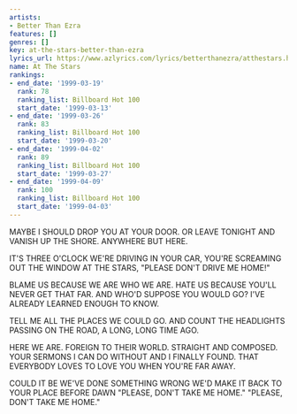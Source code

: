 ```yaml
---
artists:
- Better Than Ezra
features: []
genres: []
key: at-the-stars-better-than-ezra
lyrics_url: https://www.azlyrics.com/lyrics/betterthanezra/atthestars.html
name: At The Stars
rankings:
- end_date: '1999-03-19'
  rank: 78
  ranking_list: Billboard Hot 100
  start_date: '1999-03-13'
- end_date: '1999-03-26'
  rank: 83
  ranking_list: Billboard Hot 100
  start_date: '1999-03-20'
- end_date: '1999-04-02'
  rank: 89
  ranking_list: Billboard Hot 100
  start_date: '1999-03-27'
- end_date: '1999-04-09'
  rank: 100
  ranking_list: Billboard Hot 100
  start_date: '1999-04-03'
---
```


MAYBE I SHOULD DROP YOU AT YOUR DOOR.
OR LEAVE TONIGHT AND VANISH UP THE SHORE.
ANYWHERE BUT HERE. 

IT'S THREE O'CLOCK WE'RE DRIVING IN YOUR CAR,
YOU'RE SCREAMING OUT THE WINDOW AT THE STARS,
"PLEASE DON'T DRIVE ME HOME!"

 
BLAME US BECAUSE WE ARE WHO WE ARE.
HATE US BECAUSE YOU'LL NEVER GET THAT FAR. 
AND WHO'D SUPPOSE YOU WOULD GO?
I'VE ALREADY LEARNED ENOUGH TO KNOW.

TELL ME ALL THE PLACES WE COULD GO.
AND COUNT THE HEADLIGHTS PASSING ON THE ROAD,
A LONG, LONG TIME AGO.



 
HERE WE ARE.
FOREIGN TO THEIR WORLD.
STRAIGHT AND COMPOSED.
YOUR SERMONS I CAN DO WITHOUT
AND I FINALLY FOUND.
THAT EVERYBODY LOVES TO LOVE YOU
WHEN YOU'RE FAR AWAY.

COULD IT BE WE'VE DONE SOMETHING WRONG
WE'D MAKE IT BACK TO YOUR PLACE BEFORE DAWN
"PLEASE, DON'T TAKE ME HOME."
"PLEASE, DON'T TAKE ME HOME."





